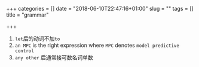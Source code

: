 +++
categories = []
date = "2018-06-10T22:47:16+01:00"
slug = ""
tags = []
title = "grammar"

+++
1. `let`后的动词不加`to`
2. `an MPC` is the right expression where `MPC` denotes `model predictive control`
3. `any other` 后通常接可数名词单数
